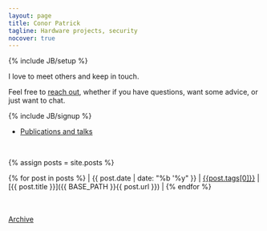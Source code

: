 ```yaml
---
layout: page
title: Conor Patrick
tagline: Hardware projects, security
nocover: true
---
```


{% include JB/setup %}

I love to meet others and keep in touch.  

Feel free to [reach out](/contact), whether if you have questions, want some advice, or just want to chat.



{% include JB/signup %}

* [Publications and talks](/research)

<br>

{% assign posts =  site.posts  %}

{% for post in posts %}
| <span class="nowrap">{{ post.date | date: "%b '%y" }}</span> | [{{post.tags[0]}}]({{BASE_PATH}}/tags.html#{{post.tags[0]}}) | [{{ post.title }}]({{ BASE_PATH }}{{ post.url }}) | {% endfor %}

<br>


<br>
<div>
<a href="/archive">Archive</a>
</div>

